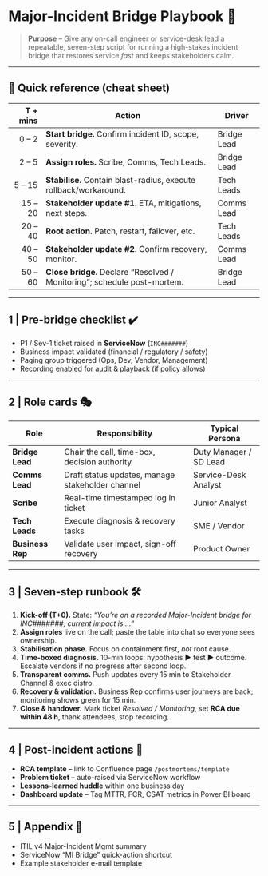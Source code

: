 # Major-Incident Bridge Playbook 🚨

> **Purpose** – Give any on-call engineer or service-desk lead a repeatable, seven-step script for running a high-stakes incident bridge that restores service *fast* and keeps stakeholders calm.

---

## 🔖 Quick reference (cheat sheet)

| T + mins | Action | Driver |
|---------:|--------|--------|
| 0 – 2 | **Start bridge.** Confirm incident ID, scope, severity. | Bridge Lead |
| 2 – 5 | **Assign roles.** Scribe, Comms, Tech Leads. | Bridge Lead |
| 5 – 15 | **Stabilise.** Contain blast-radius, execute rollback/workaround. | Tech Leads |
| 15 – 20 | **Stakeholder update #1.** ETA, mitigations, next steps. | Comms Lead |
| 20 – 40 | **Root action.** Patch, restart, failover, etc. | Tech Leads |
| 40 – 50 | **Stakeholder update #2.** Confirm recovery, monitor. | Comms Lead |
| 50 – 60 | **Close bridge.** Declare “Resolved / Monitoring”; schedule post-mortem. | Bridge Lead |

---

## 1 | Pre-bridge checklist ✔️

* P1 / Sev-1 ticket raised in **ServiceNow** (`INC#######`)  
* Business impact validated (financial / regulatory / safety)  
* Paging group triggered (Ops, Dev, Vendor, Management)  
* Recording enabled for audit & playback (if policy allows)

---

## 2 | Role cards 🎭

| Role | Responsibility | Typical Persona |
|------|----------------|-----------------|
| **Bridge Lead** | Chair the call, time-box, decision authority | Duty Manager / SD Lead |
| **Comms Lead** | Draft status updates, manage stakeholder channel | Service-Desk Analyst |
| **Scribe** | Real-time timestamped log in ticket | Junior Analyst |
| **Tech Leads** | Execute diagnosis & recovery tasks | SME / Vendor |
| **Business Rep** | Validate user impact, sign-off recovery | Product Owner |

---

## 3 | Seven-step runbook 🛠️

1. **Kick-off (T+0).** State: *“You’re on a recorded Major-Incident bridge for INC#######; current impact is …”*  
2. **Assign roles** live on the call; paste the table into chat so everyone sees ownership.  
3. **Stabilisation phase.** Focus on containment first, *not* root cause.  
4. **Time-boxed diagnosis.** 10-min loops: hypothesis ► test ► outcome. Escalate vendors if no progress after second loop.  
5. **Transparent comms.** Push updates every 15 min to Stakeholder Channel & exec distro.  
6. **Recovery & validation.** Business Rep confirms user journeys are back; monitoring shows green for 15 min.  
7. **Close & handover.** Mark ticket *Resolved / Monitoring*, set **RCA due within 48 h**, thank attendees, stop recording.

---

## 4 | Post-incident actions 📄

* **RCA template** – link to Confluence page `/postmortems/template`  
* **Problem ticket** – auto-raised via ServiceNow workflow  
* **Lessons-learned huddle** within one business day  
* **Dashboard update** – Tag MTTR, FCR, CSAT metrics in Power BI board

---

## 5 | Appendix 🔗

* ITIL v4 Major-Incident Mgmt summary  
* ServiceNow “MI Bridge” quick-action shortcut  
* Example stakeholder e-mail template  
